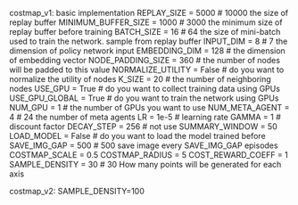 costmap_v1: basic implementation 
    REPLAY_SIZE = 5000  # 10000 the size of replay buffer
    MINIMUM_BUFFER_SIZE = 1000  # 3000 the minimum size of replay buffer before training
    BATCH_SIZE = 16  # 64 the size of mini-batch used to train the network. sample from replay buffer
    INPUT_DIM = 8  # 7 the dimension of policy network input
    EMBEDDING_DIM = 128  # the dimension of embedding vector
    NODE_PADDING_SIZE = 360  # the number of nodes will be padded to this value
    NORMALIZE_UTILITY = False  # do you want to normalize the utility of nodes
    K_SIZE = 20  # the number of neighboring nodes
    USE_GPU = True  # do you want to collect training data using GPUs
    USE_GPU_GLOBAL = True  # do you want to train the network using GPUs
    NUM_GPU = 1  # the number of GPUs you want to use
    NUM_META_AGENT = 4  # 24 the number of meta agents
    LR = 1e-5  # learning rate
    GAMMA = 1  # discount factor
    DECAY_STEP = 256  # not use
    SUMMARY_WINDOW = 50
    LOAD_MODEL = False  # do you want to load the model trained before
    SAVE_IMG_GAP = 500  # 500 save image every SAVE_IMG_GAP episodes
    COSTMAP_SCALE = 0.5 
    COSTMAP_RADIUS = 5
    COST_REWARD_COEFF = 1
    SAMPLE_DENSITY = 30 # 30 How many points will be generated for each axis

costmap_v2:  SAMPLE_DENSITY=100